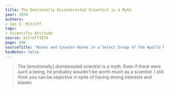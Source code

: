 ```yaml
---
title: The Emotionally Disinterested Scientist is a Myth
year: 1974
authors:
- Ian I. Mitroff
tags:
- Scientific Attitude
source: mitroff1974
page: 588
sourceTitle: "Norms and Counter-Norms in a Select Group of the Apollo Moon Scientists: A Case Study of the Ambivalence of Scientists"
hasNotes: false
---
```


> The [emotionally] disinterested scientist is a myth.
> Even if there were such a being, he probably wouldn't be worth much as a scientist.
> I still think you can be objective in spite of having strong interests and biases.
